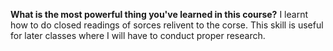 **What is the most powerful thing you've learned in this course?**
	I learnt how to do closed readings of sorces relivent to the corse. This skill is useful for later classes where I will have to conduct proper research.